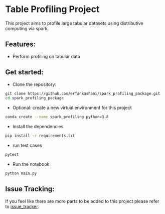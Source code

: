 # Table Profiling Project

This project aims to profile large tabular datasets using distributive computing via spark.

## Features:
- Perform profiling on tabular data

## Get started:

- Clone the repository:
```bash
git clone https://github.com/erfankashani/spark_profiling_package.git
cd spark_profiling_package
```

- Optional: create a new virtual environment for this project
```bash
conda create --name spark_profiling python=3.8
```

- Install the dependencies
```bash
pip install -r requirements.txt
```

- run test cases
```bash
pytest
```

- Run the notebook
```bash
python main.py
```

## Issue Tracking:
If you feel like there are more parts to be added to this project please refer to [issue_tracker](https://github.com/erfankashani/spark_profiling_package/issues).